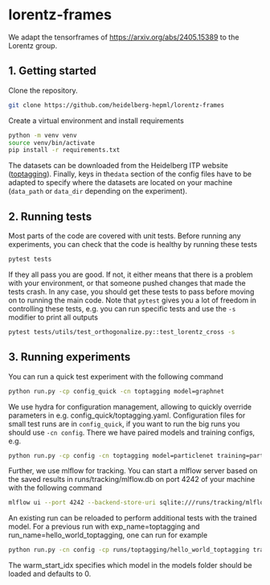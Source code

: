 # lorentz-frames

We adapt the tensorframes of https://arxiv.org/abs/2405.15389 to the Lorentz group.

## 1. Getting started

Clone the repository.

```bash
git clone https://github.com/heidelberg-hepml/lorentz-frames
```

Create a virtual environment and install requirements

```bash
python -m venv venv
source venv/bin/activate
pip install -r requirements.txt
```

The datasets can be downloaded from the Heidelberg ITP website ([toptagging](https://www.thphys.uni-heidelberg.de/~plehn/data/toptagging_full.npz)). Finally, keys in the`data` section of the config files have to be adapted to specify where the datasets are located on your machine (`data_path` or `data_dir` depending on the experiment).

## 2. Running tests

Most parts of the code are covered with unit tests. Before running any experiments, you can check that the code is healthy by running these tests

```bash
pytest tests
```

If they all pass you are good. If not, it either means that there is a problem with your environment, or that someone pushed changes that made the tests crash. In any case, you should get these tests to pass before moving on to running the main code. Note that `pytest` gives you a lot of freedom in controlling these tests, e.g. you can run specific tests and use the `-s` modifier to print all outputs

```bash
pytest tests/utils/test_orthogonalize.py::test_lorentz_cross -s
```

## 3. Running experiments

You can run a quick test experiment with the following command

```bash
python run.py -cp config_quick -cn toptagging model=graphnet
```

We use hydra for configuration management, allowing to quickly override parameters in e.g. config_quick/toptagging.yaml. Configuration files for small test runs are in `config_quick`, if you want to run the big runs you should use `-cn config`. There we have paired models and training configs, e.g.

```bash
python run.py -cp config -cn toptagging model=particlenet training=particlenet
```

Further, we use mlflow for tracking. You can start a mlflow server based on the saved results in runs/tracking/mlflow.db on port 4242 of your machine with the following command

```bash
mlflow ui --port 4242 --backend-store-uri sqlite:///runs/tracking/mlflow.db
```

An existing run can be reloaded to perform additional tests with the trained model. For a previous run with exp_name=toptagging and run_name=hello_world_toptagging, one can run for example

```bash
python run.py -cn config -cp runs/toptagging/hello_world_toptagging train=false warm_start_idx=0
```

The warm_start_idx specifies which model in the models folder should be loaded and defaults to 0. 